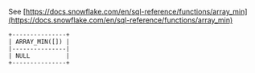 See [https://docs.snowflake.com/en/sql-reference/functions/array_min](https://docs.snowflake.com/en/sql-reference/functions/array_min)
```
+---------------+
| ARRAY_MIN([]) |
|---------------|
| NULL          |
+---------------+
```
